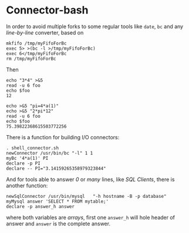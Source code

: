 # Connector-bash

In order to avoid multiple forks to some regular tools like `date`, `bc`
and any *line-by-line* converter, based on

    mkfifo /tmp/myFifoForBc
    exec 5> >(bc -l >/tmp/myFifoForBc)
    exec 6</tmp/myFifoForBc
    rm /tmp/myFifoForBc

Then

    echo "3*4" >&5
    read -u 6 foo
    echo $foo
    12

    echo >&5 "pi=4*a(1)"
    echo >&5 "2*pi*12"
    read -u 6 foo
    echo $foo
    75.39822368615503772256

There is a function for building I/O connectors:

    . shell_connector.sh
    newConnector /usr/bin/bc "-l" 1 1
    myBc '4*a(1)' PI
    declare -p PI
    declare -- PI="3.14159265358979323844"

And for tools able to answer *0* or *many* lines, like *SQL Clients*, there is another function:

    newSqlConnector /usr/bin/mysql   "-h hostname -B -p database"
    myMysql answer 'SELECT * FROM mytable;'
    declare -p answer_h answer
 
where both variables are *arrays*, first one `answer_h` will hole header of answer and `answer` is the complete answer.
